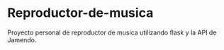 # Reproductor-de-musica
Proyecto personal de reproductor de musica utilizando flask y la API de Jamendo.

